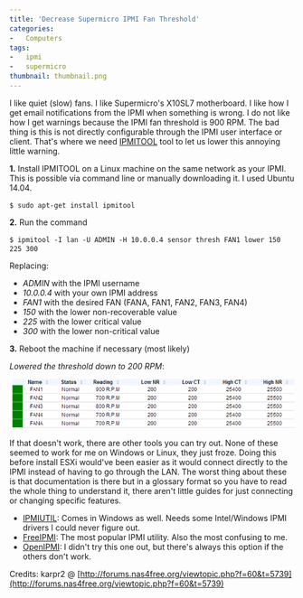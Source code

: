 ```yaml
---
title: 'Decrease Supermicro IPMI Fan Threshold'
categories:
-   Computers
tags:
-   ipmi
-   supermicro
thumbnail: thumbnail.png
---
```


I like quiet (slow) fans. I like Supermicro's X10SL7 motherboard. I like how I get email notifications from the IPMI when something is wrong. I do not like how I get warnings because the IPMI fan threshold is 900 RPM. The bad thing is this is not directly configurable through the IPMI user interface or client. That's where we need [IPMITOOL](http://sourceforge.net/projects/ipmitool/files/) tool to let us lower this annoying little warning.

<!-- more -->

**1.** Install IPMITOOL on a Linux machine on the same network as your IPMI. This is possible via command line or manually downloading it. I used Ubuntu 14.04.

```shell-session
$ sudo apt-get install ipmitool
```

**2.** Run the command

```shell-session
$ ipmitool -I lan -U ADMIN -H 10.0.0.4 sensor thresh FAN1 lower 150 225 300
```

Replacing:

*   _ADMIN_ with the IPMI username
*   _10.0.0.4_ with your own IPMI address
*   _FAN1_ with the desired FAN (FANA, FAN1, FAN2, FAN3, FAN4)
*   _150_ with the lower non-recoverable value
*   _225_ with the lower critical value
*   _300_ with the lower non-critical value

**3.** Reboot the machine if necessary (most likely)

_Lowered the threshold down to 200 RPM_:

![ipmi-new-threshold](capture1.png)

If that doesn't work, there are other tools you can try out. None of these seemed to work for me on Windows or Linux, they just froze. Doing this before install ESXi would've been easier as it would connect directly to the IPMI instead of having to go through the LAN. The worst thing about these is that documentation is there but in a glossary format so you have to read the whole thing to understand it, there aren't little guides for just connecting or changing specific features.

*   [IPMIUTIL](http://ipmiutil.sourceforge.net/): Comes in Windows as well. Needs some Intel/Windows IPMI drivers I could never figure out.
*   [FreeIPMI](http://www.gnu.org/software/freeipmi/): The most popular IPMI utility. Also the most confusing to me.
*   [OpenIPMI](http://openipmi.sourceforge.net/): I didn't try this one out, but there's always this option if the others don't work.

Credits: karpr2 @ [http://forums.nas4free.org/viewtopic.php?f=60&t=5739](http://forums.nas4free.org/viewtopic.php?f=60&t=5739)
